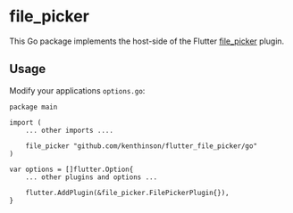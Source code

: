 # file_picker

This Go package implements the host-side of the Flutter [file_picker](https://github.com/kenthinson/flutter_file_picker) plugin.

## Usage

Modify your applications `options.go`:

```
package main

import (
	... other imports ....
	
	file_picker "github.com/kenthinson/flutter_file_picker/go"
)

var options = []flutter.Option{
	... other plugins and options ...

	flutter.AddPlugin(&file_picker.FilePickerPlugin{}),
}
```
